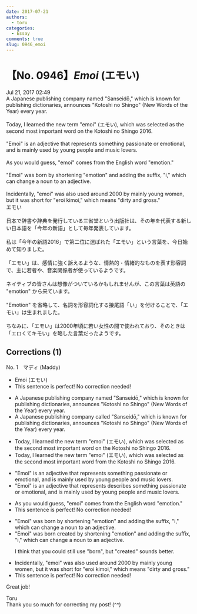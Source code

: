 ```yaml
---
date: 2017-07-21
authors:
  - toru
categories:
  - Essay
comments: true
slug: 0946_emoi
---
```


# 【No. 0946】<strong><em>Emoi</strong></em> (エモい)
<div class="date">Jul 21, 2017 02:49</div>
<div id="post"><div id="body_show_ori">
A Japanese publishing company named "Sanseidō," which is known for publishing dictionaries, announces "Kotoshi no Shingo" (New Words of the Year) every year.<br/><br/>Today, I learned the new term "emoi" (エモい), which was selected as the second most important word on the Kotoshi no Shingo 2016.<br/><br/>"Emoi" is an adjective that represents something passionate or emotional, and is mainly used by young people and music lovers.<br/><br/>As you would guess, "emoi" comes from the English word "emotion."<br/><br/>"Emoi" was born by shortening "emotion" and adding the suffix, "i," which can change a noun to an adjective.<br/><br/>Incidentally, "emoi" was also used around 2000 by mainly young women, but it was short for "eroi kimoi," which means "dirty and gross."
</div></div>

<!-- more -->

<div id="post_ja"><div id="body_show_mo">
エモい<br/><br/>日本で辞書や辞典を発行している三省堂という出版社は、その年を代表する新しい日本語を「今年の新語」として毎年発表しています。<br/><br/>私は「今年の新語2016」で第二位に選ばれた「エモい」という言葉を、今日始めて知りました。<br/><br/>「エモい」は、感情に強く訴えるような、情熱的・情緒的なものを表す形容詞で、主に若者や、音楽関係者が使っているようです。<br/><br/>ネイティブの皆さんは想像がついているかもしれませんが、この言葉は英語の "emotion" から来ています。<br/><br/>"Emotion" を省略して、名詞を形容詞化する接尾語「い」を付けることで、「エモい」は生まれました。<br/><br/>ちなみに、「エモい」は2000年頃に若い女性の間で使われており、そのときは「エロくてキモい」を略した言葉だったようです。
</div></div>

## Corrections (1)
<div id="block"><div class="first_name"> No. 1　<span class="just_name">マディ (Maddy)</span></div><div id="block2">
<ul class="correction_field">
<li class="incorrect">Emoi (エモい)</li>
<li class="corrected perfect">This sentence is perfect! No correction needed!</li>
</ul>
<ul class="correction_field">
<li class="incorrect">A Japanese publishing company named "Sanseidō," which is known for publishing dictionaries, announces "Kotoshi no Shingo" (New Words of the Year) every year.</li>
<li class="corrected correct">
A Japanese publishing company <span class="f_red">called</span> "Sanseidō," which is known for publishing dictionaries, announces "Kotoshi no Shingo" (New Words of the Year) every year.
</li>
</ul>
<ul class="correction_field">
<li class="incorrect">Today, I learned the new term "emoi" (エモい), which was selected as the second most important word on the Kotoshi no Shingo 2016.</li>
<li class="corrected correct">
Today, I learned the new term "emoi" (エモい), which was selected as the second most important word <span class="f_red">from </span>the Kotoshi no Shingo 2016.
</li>
</ul>
<ul class="correction_field">
<li class="incorrect">"Emoi" is an adjective that represents something passionate or emotional, and is mainly used by young people and music lovers.</li>
<li class="corrected correct">
"Emoi" is an adjective that <span class="f_gray"><span class="sline">represents</span></span> <span class="f_red">describes </span>something passionate or emotional, and is mainly used by young people and music lovers.
</li>
</ul>
<ul class="correction_field">
<li class="incorrect">As you would guess, "emoi" comes from the English word "emotion."</li>
<li class="corrected perfect">This sentence is perfect! No correction needed!</li>
</ul>
<ul class="correction_field">
<li class="incorrect">"Emoi" was born by shortening "emotion" and adding the suffix, "i," which can change a noun to an adjective.</li>
<li class="corrected correct">
"Emoi" was <span class="sline">born</span> <span class="f_red">created </span>by shortening "emotion" and adding the suffix, "i," which can change a noun to an adjective.
<p class="correction_comment">I think that you could still use "born", but "created" sounds better.</p>
</li>
</ul>
<ul class="correction_field">
<li class="incorrect">Incidentally, "emoi" was also used around 2000 by mainly young women, but it was short for "eroi kimoi," which means "dirty and gross."</li>
<li class="corrected perfect">This sentence is perfect! No correction needed!</li>
</ul>
<p class="comment_small">
 Great job!
</p>

</div><div class="name"><span class="just_name">Toru</span><br>
Thank you so much for correcting my post! (^^)
</div>
</div>
